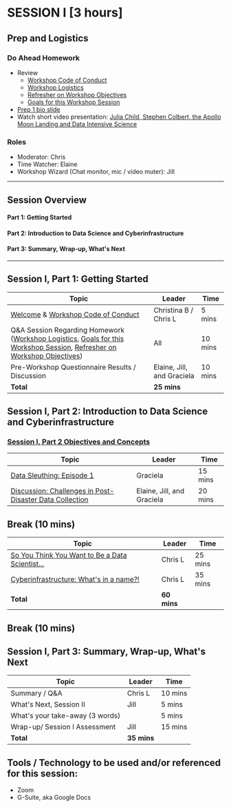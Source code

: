 

# SESSION I [3 hours]


## Prep and Logistics  
### Do Ahead Homework
* Review
  * [Workshop Code of Conduct](https://rapid-research.github.io/nc_pr_virtual_workshop/modules/workshop_codeofconduct.html) 
  * [Workshop Logistics](https://rapid-research.github.io/nc_pr_virtual_workshop/modules/workshop_logistics.html)
  * [Refresher on Workshop Objectives](https://rapid-research.github.io/nc_pr_virtual_workshop/modules/workshop_objectives.html)
  * [Goals for this Workshop Session](https://rapid-research.github.io/nc_pr_virtual_workshop/modules/sessionI_goals.html)
* [Prep 1 bio slide](https://rapid-research.github.io/nc_pr_virtual_workshop/homework/workshop_bios.html)  
* Watch short video presentation: [Julia Child, Stephen Colbert, the Apollo Moon Landing and Data Intensive Science](https://uncch.hosted.panopto.com/Panopto/Pages/Viewer.aspx?id=912b1cb9-0a01-4f2c-95a1-ad1b0181a6f4)

### Roles
* Moderator: Chris
* Time Watcher: Elaine
* Workshop Wizard (Chat monitor, mic / video muter): Jill


***

## Session Overview
#### Part 1: Getting Started
#### Part 2: Introduction to Data Science and Cyberinfrastructure
#### Part 3: Summary, Wrap-up, What's Next  

***

## Session I, Part 1: Getting Started 

Topic | Leader | Time 
---------------------------------------- | --------------- | ------- 
[Welcome](https://docs.google.com/presentation/d/1SnLdsvksdGB58zYiA54eliNqMi_16UMsunAJFYC1xc8/edit?usp=sharing) & [Workshop Code of Conduct](https://rapid-research.github.io/nc_pr_virtual_workshop/modules/workshop_codeofconduct.html) | Christina B / Chris L | 5 mins 
Q&A Session Regarding Homework ([Workshop Logistics](https://rapid-research.github.io/nc_pr_virtual_workshop/modules/workshop_logistics.html), [Goals for this Workshop Session](https://rapid-research.github.io/nc_pr_virtual_workshop/modules/sessionI_goals.html), [Refresher on Workshop Objectives](https://rapid-research.github.io/nc_pr_virtual_workshop/modules/workshop_objectives.html)) | All | 10 mins  
Pre-Workshop Questionnaire Results / Discussion | Elaine, Jill, and Graciela | 10 mins 
 | __Total__ | __25 mins__ 
 

## Session I, Part 2: Introduction to Data Science and Cyberinfrastructure

### [Session I, Part 2 Objectives and Concepts](https://rapid-research.github.io/nc_pr_virtual_workshop/modules/intro_to_cyberinfra.html#objectives-and-concepts)

Topic | Leader | Time 
---------------------------------------- | --------------- | ------- 
[Data Sleuthing: Episode 1](https://rapid-research.github.io/nc_pr_virtual_workshop/modules/data_sleuth_episode1.html) | Graciela | 15 mins 
[Discussion: Challenges in Post-Disaster Data Collection](https://rapid-research.github.io/nc_pr_virtual_workshop/modules/post_disaster_data_collection.html) | Elaine, Jill, and Graciela | 20 mins

## Break (10 mins) 

Topic | Leader | Time 
---------------------------------------- | --------------- | ------- 
[So You Think You Want to Be a Data Scientist...](https://rapid-research.github.io/nc_pr_virtual_workshop/modules/intro_to_datasci.html) | Chris L | 25 mins 
[Cyberinfrastructure: What's in a name?!](https://rapid-research.github.io/nc_pr_virtual_workshop/modules/intro_to_cyberinfra.html) | Chris L | 35 mins 
| __Total__ | __60 mins__

## Break (10 mins) 

## Session I, Part 3: Summary, Wrap-up, What's Next

Topic | Leader | Time 
---------------------------------------- | --------------- | ------- 
Summary / Q&A | Chris L | 10 mins 
What's Next, Session II | Jill | 5 mins
What's your take-away (3 words) | | 5 mins
Wrap-up/ Session I Assessment | Jill | 15 mins 
| __Total__ | __35 mins__

## Tools / Technology to be used and/or referenced for this session:
* Zoom
* G-Suite, aka Google Docs




